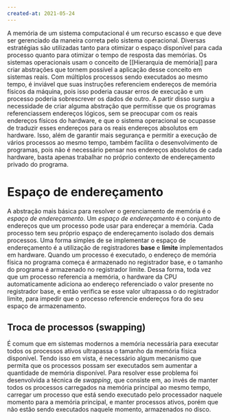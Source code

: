 ```yaml
---
created-at: 2021-05-24
---
```

A memória de um sistema computacional é um recurso escasso e que deve ser gerenciado da maneira correta pelo sistema operacional. Diversas estratégias são utilizadas tanto para otimizar o espaço disponível para cada processo quanto para otimizar o tempo de resposta das memórias. Os sistemas operacionais usam o conceito de [[Hierarquia de memória]] para criar abstrações que tornem possível a aplicação desse conceito em sistemas reais.
Com múltiplos processos sendo executados ao mesmo tempo, é inviável que suas instruções referenciem endereços de memória físicos da máquina, pois isso poderia causar erros de execução e um processo poderia sobrescrever os dados de outro. A partir disso surgiu a necessidade de criar alguma abstração que permitisse que os programas referenciassem endereços lógicos, sem se preocupar com os reais endereços físicos do hardware, e que o sistema operacional se ocupasse de traduzir esses endereços para os reais endereços absolutos em hardware. Isso, além de garantir mais segurança e permitir a execução de vários processos ao mesmo tempo, também facilita o desenvolvimento de programas, pois não é necessário pensar nos endereços absolutos de cada hardware, basta apenas trabalhar no próprio contexto de endereçamento privado do programa.

# Espaço de endereçamento
A abstração mais básica para resolver o gerenciamento de memória é o *espaço de endereçamento*. Um *espaço de endereçamento* é o conjunto de endereços que um processo pode usar para endereçar a memória. Cada processo tem seu próprio espaço de endereçamento isolado dos demais processos.
Uma forma simples de se implementar o espaço de endereçamento é a utilização de registradores **base** e **limite** implementados em hardware. Quando um processo é executado, o endereço de memória física no programa começa é armazenado no registrador base, e o tamanho do programa é armazenado no registrador limite. Dessa forma, toda vez que um processo referencia a memória, o hardware da CPU automaticamente adiciona ao endereço referenciado o valor presente no registrador base, e então verifica se esse valor ultrapassa o do registrador limite, para impedir que o processo referencie endereços fora do seu espaço de armazenamento.

## Troca de processos (swapping)
É comum que em sistemas modernos a memória necessária para executar todos os processos ativos ultrapassa o tamanho da memória física disponível. Tendo isso em vista, é necessário algum mecanismo que permita que os processos possam ser executados sem aumentar a quantidade de memória disponível. Para resolver esse problema foi desenvolvida a técnica de *swapping*, que consiste em, ao invés de manter todos os processos carregados na memória principal ao mesmo tempo, carregar um processo que está sendo executado pelo processador naquele momento para a memória principal, e manter processos ativos, porém que não estão sendo executados naquele momento, armazenados no disco.